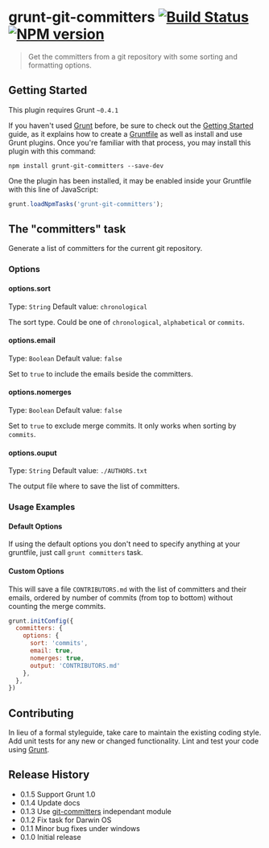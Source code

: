 # grunt-git-committers [![Build Status](https://travis-ci.org/dciccale/grunt-git-committers.png?branch=master)](https://travis-ci.org/dciccale/grunt-git-committers) [![NPM version](https://badge.fury.io/js/grunt-git-committers.png)](http://badge.fury.io/js/grunt-git-committers)

> Get the committers from a git repository with some sorting and formatting options.

## Getting Started
This plugin requires Grunt `~0.4.1`

If you haven't used [Grunt](http://gruntjs.com/) before, be sure to check out the [Getting Started](http://gruntjs.com/getting-started) guide, as it explains how to create a [Gruntfile](http://gruntjs.com/sample-gruntfile) as well as install and use Grunt plugins. Once you're familiar with that process, you may install this plugin with this command:

```shell
npm install grunt-git-committers --save-dev
```

One the plugin has been installed, it may be enabled inside your Gruntfile with this line of JavaScript:

```js
grunt.loadNpmTasks('grunt-git-committers');
```

## The "committers" task

Generate a list of committers for the current git repository.

### Options

#### options.sort
Type: `String`
Default value: `chronological`

The sort type. Could be one of `chronological`, `alphabetical` or `commits`.

#### options.email
Type: `Boolean`
Default value: `false`

Set to `true` to include the emails beside the committers.

#### options.nomerges
Type: `Boolean`
Default value: `false`

Set to `true` to exclude merge commits. It only works when sorting by `commits`.

#### options.ouput
Type: `String`
Default value: `./AUTHORS.txt`

The output file where to save the list of committers.

### Usage Examples

#### Default Options
If using the default options you don't need to specify anything at your gruntfile, just call `grunt committers` task.

#### Custom Options
This will save a file `CONTRIBUTORS.md` with the list of committers and their emails, ordered by number of commits
(from top to bottom) without counting the merge commits.

```js
grunt.initConfig({
  committers: {
    options: {
      sort: 'commits',
      email: true,
      nomerges: true,
      output: 'CONTRIBUTORS.md'
    },
  },
})
```

## Contributing
In lieu of a formal styleguide, take care to maintain the existing coding style. Add unit tests for any new or changed functionality. Lint and test your code using [Grunt](http://gruntjs.com/).

## Release History
- 0.1.5 Support Grunt 1.0
- 0.1.4 Update docs
- 0.1.3 Use [git-committers](https://github.com/dciccale/git-committers) independant module
- 0.1.2 Fix task for Darwin OS
- 0.1.1 Minor bug fixes under windows
- 0.1.0 Initial release
